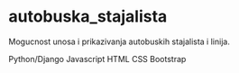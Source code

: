 # autobuska_stajalista
Mogucnost unosa i prikazivanja autobuskih stajalista i linija. 

Python/Django
Javascript
HTML
CSS
Bootstrap
